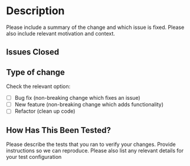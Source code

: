 # Description
Please include a summary of the change and which issue is fixed. Please also include relevant motivation and context.


## Issues Closed


## Type of change
Check the relevant option:

- [ ] Bug fix (non-breaking change which fixes an issue)
- [ ] New feature (non-breaking change which adds functionality)
- [ ] Refactor (clean up code)

## How Has This Been Tested?
Please describe the tests that you ran to verify your changes. Provide instructions so we can reproduce. Please also list any relevant details for your test configuration
